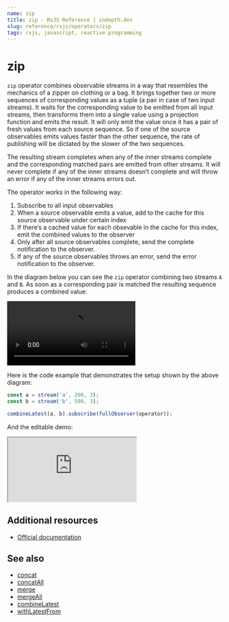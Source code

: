 ```yaml
---
name: zip
title: zip - RxJS Reference | indepth.dev
slug: reference/rxjs/operators/zip
tags: rxjs, javascript, reactive programming
---
```


# zip

`zip` operator combines observable streams in a way that resembles the mechanics of a zipper on clothing or a bag. It brings together two or more sequences of corresponding values as a tuple (a pair in case of two input streams). It waits for the corresponding value to be emitted from all input streams, then transforms them into a single value using a projection function and emits the result. It will only emit the value once it has a pair of fresh values from each source sequence. So if one of the source observables emits values faster than the other sequence, the rate of publishing will be dictated by the slower of the two sequences.

The resulting stream completes when any of the inner streams complete and the corresponding matched pairs are emitted from other streams. It will never complete if any of the inner streams doesn’t complete and will throw an error if any of the inner streams errors out.

The operator works in the following way:

1. Subscribe to all input observables
2. When a source observable emits a value, add to the cache for this source observable under certain index
3. If there’s a cached value for each obsevable in the cache for this index, emit the combined values to the observer 
4. Only after all source observables complete, send the complete notification to the observer.
5. If any of the source observables throws an error, send the error notification to the observer.

In the diagram below you can see the `zip` operator combining two streams `A` and `B`. As soon as a corresponding pair is matched the resulting sequence produces a combined value:

<video>
    <source src="https://images.indepth.dev/references/rxjs/operators/zip.mp4" type="video/mp4">
</video>

Here is the code example that demonstrates the setup shown by the above diagram:

```javascript
const a = stream('a', 200, 3);
const b = stream('b', 500, 3);

combineLatest(a, b).subscribe(fullObserver(operator));
```

And the editable demo:

<iframe src="https://stackblitz.com/edit/indepth-rxjs-zip?embed=1&file=index.ts"></iframe>

## Additional resources

- [Official documentation](https://rxjs.dev/api/operators/zip)

## See also

- [concat](https://indepth.dev/reference/rxjs/operators/concat)
- [concatAll](https://indepth.dev/reference/rxjs/operators/concat-all)
- [merge](https://indepth.dev/reference/rxjs/operators/merge)
- [mergeAll](https://indepth.dev/reference/rxjs/operators/merge-all)
- [combineLatest](https://indepth.dev/reference/rxjs/operators/combine-latest)
- [withLatestFrom](https://indepth.dev/reference/rxjs/operators/with-latest-from)

